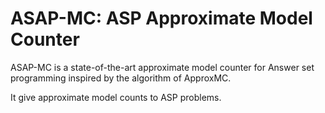 # ASAP-MC: ASP Approximate Model Counter

ASAP-MC is a state-of-the-art approximate model counter for Answer set programming inspired by the algorithm of ApproxMC.

It give approximate model counts to ASP problems. 
